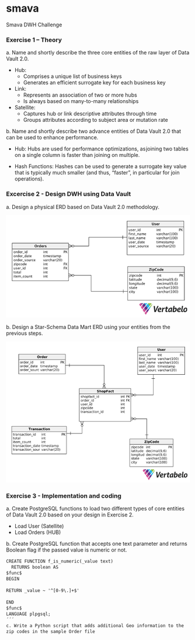 # smava
Smava DWH Challenge

### Exercise 1 – Theory
a. Name and shortly describe the three core entities of the raw layer of Data Vault 2.0.

- Hub:
  - Comprises a unique list of business keys
  - Generates an efficient surrogate key for each business key
- Link:
  - Represents an association of two or more hubs
  - Is always based on many-to-many relationships
- Satellite:
  - Captures hub or link descriptive attributes through time
  - Groups attributes according to subject area or mutation rate

b. Name and shortly describe two advance entities of Data Vault 2.0 that can be used to enhance
performance.

- Hub: Hubs are used for performance optimizations, as joining two tables on a single column is faster than joining on multiple.

- Hash Functions: Hashes can be used to generate a surrogate key value that is typically much smaller (and thus, “faster”, in particular for join operations).

### Excercise 2 - Design DWH using Data Vault
a. Design a physical ERD based on Data Vault 2.0 methodology.

![Orders ERD](smava-orders-erd.png)

b. Design a Star-Schema Data Mart ERD using your entities from the previous steps.

![Orders Star ERD](smava-orders-star.png)

### Exercise 3 - Implementation and coding
a. Create PostgreSQL functions to load two different types of core entities of Data Vault 2.0 based on your design in Exercise 2.

- Load User (Satellite)
- Load Orders (HUB)
  

b. Create PostgreSQL function that accepts one text parameter and returns Boolean flag if the passed value is numeric or not.

```
CREATE FUNCTION f_is_numeric(_value text)
  RETURNS boolean AS
$func$
BEGIN

RETURN _value ~ '^[0-9\.]+$'

END
$func$
LANGUAGE plpgsql;
´´´
c. Write a Python script that adds additional Geo information to the zip codes in the sample Order file